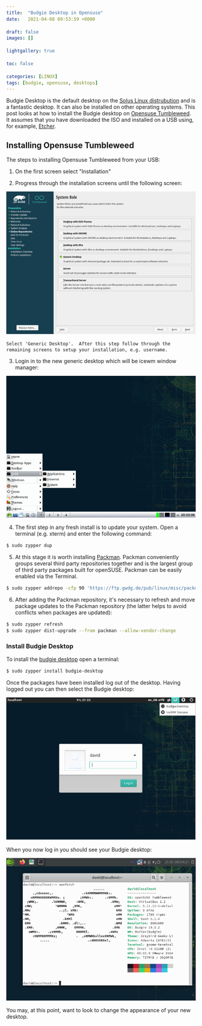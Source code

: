 ```yaml
---
title:  "Budgie Desktop in Opensuse"
date:   2021-04-08 09:53:59 +0000

draft: false
images: []

lightgallery: true

toc: false

categories: [LINUX]
tags: [budgie, opensuse, desktops]
---
```


Budgie Desktop is the default desktop on the [Solus Linux distrubution](https://getsol.us/solus/about/) and is a fantastic desktop.  It can also be installed on other operating systems.  This post looks at how to install the Budgie desktop on [Opensuse Tumbleweed](https://get.opensuse.org/tumbleweed).  It assumes that you have downloaded the ISO and installed on a USB using, for example, [Etcher](https://www.etcher.net/).

## Installing Opensuse Tumbleweed

The steps to installing Opensuse Tumbleweed from your USB:

1) On the first screen select "Installation"

2) Progress through the installation screens until the following screen:

![online-repository](/posts/7-Budgie-in-Opensuse/online-repository.png#center)

	Select 'Generic Desktop'.  After this step follow through the remaining screens to setup your installation, e.g. username.

3) Login in to the new generic desktop which will be icewm window manager:

![icewm](/posts/7-Budgie-in-Opensuse/icewm.png#center)

4) The first step in any fresh install is to update your system. Open a terminal (e.g. xterm) and enter the following command:

```bash
$ sudo zypper dup
```

5)  At this stage it is worth  installing [Packman](https://en.opensuse.org/SDB:Installing_codecs_from_Packman_repositories).  Packman conveniently groups several third party repositories together and is the largest group of third party packages built for openSUSE. Packman can be easily enabled via the Terminal.

```bash
$ sudo zypper addrepo -cfp 90 'https://ftp.gwdg.de/pub/linux/misc/packman/suse/openSUSE_Tumbleweed/' packman
```

6) After adding the Packman repository, it's necessary to refresh and move package updates to the Packman repository (the latter helps to avoid conflicts when packages are updated):

```bash
$ sudo zypper refresh
$ sudo zypper dist-upgrade --from packman --allow-vendor-change
```

### Install Budgie Desktop

To install the [budgie desktop](https://en.opensuse.org/Portal:Budgie) open a terminal:

```bash
$ sudo zypper install budgie-desktop
```

Once the packages have been installed log out of the desktop.  Having logged out you can then select the Budgie desktop:

![budgie-login](/posts/7-Budgie-in-Opensuse/login-budgie.png#center)

When you now log in you should see your Budgie desktop:


![budgie-desktop](/posts/7-Budgie-in-Opensuse/budgie-desktop.png#center)

You may, at this point, want to look to change the appearance of your new desktop.
